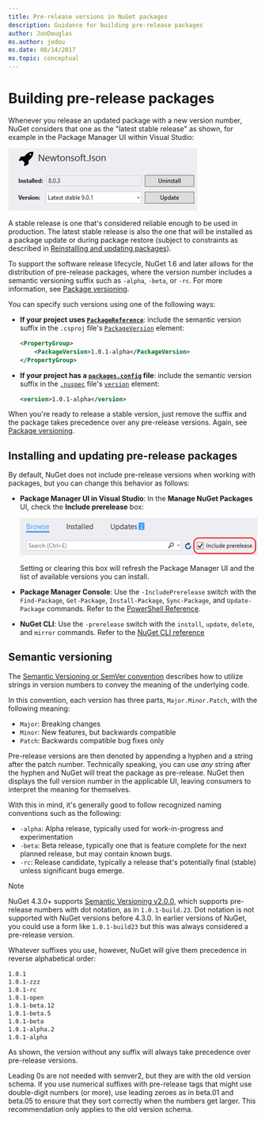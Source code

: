 ```yaml
---
title: Pre-release versions in NuGet packages
description: Guidance for building pre-release packages
author: JonDouglas
ms.author: jodou
ms.date: 08/14/2017
ms.topic: conceptual
---
```


# Building pre-release packages

Whenever you release an updated package with a new version number, NuGet considers that one as the "latest stable release" as shown, for example in the Package Manager UI within Visual Studio:

![Package Manager UI showing the latest stable release](media/Prerelease_01-LatestStable.png)

A stable release is one that's considered reliable enough to be used in production. The latest stable release is also the one that will be installed as a package update or during package restore (subject to constraints as described in [Reinstalling and updating packages](../consume-packages/reinstalling-and-updating-packages.md)).

To support the software release lifecycle, NuGet 1.6 and later allows for the distribution of pre-release packages, where the version number includes a semantic versioning suffix such as `-alpha`, `-beta`, or `-rc`. For more information, see [Package versioning](../concepts/package-versioning.md#pre-release-versions).

You can specify such versions using one of the following ways:

- **If your project uses [`PackageReference`](../consume-packages/package-references-in-project-files.md)**: include the semantic version suffix in the `.csproj` file's [`PackageVersion`](/dotnet/core/tools/csproj#packageversion) element:

    ```xml
    <PropertyGroup>
        <PackageVersion>1.0.1-alpha</PackageVersion>
    </PropertyGroup>
    ```

- **If your project has a [`packages.config`](../reference/packages-config.md) file**: include the semantic version suffix in the [`.nuspec`](../reference/nuspec.md) file's [`version`](../reference/nuspec.md#version) element:

    ```xml
    <version>1.0.1-alpha</version>
    ```

When you're ready to release a stable version, just remove the suffix and the package takes precedence over any pre-release versions. Again, see [Package versioning](../concepts/package-versioning.md#pre-release-versions).

## Installing and updating pre-release packages

By default, NuGet does not include pre-release versions when working with packages, but you can change this behavior as follows:

- **Package Manager UI in Visual Studio**: In the **Manage NuGet Packages** UI, check the **Include prerelease** box:

    ![The Include prerelease checkbox in Visual Studio](media/Prerelease_02-CheckPrerelease.png)

    Setting or clearing this box will refresh the Package Manager UI and the list of available versions you can install.

- **Package Manager Console**: Use the `-IncludePrerelease` switch with the `Find-Package`, `Get-Package`, `Install-Package`, `Sync-Package`, and `Update-Package` commands. Refer to the [PowerShell Reference](../reference/powershell-reference.md).

- **NuGet CLI**: Use the `-prerelease` switch with the `install`, `update`, `delete`, and `mirror` commands. Refer to the [NuGet CLI reference](../reference/nuget-exe-cli-reference.md)

## Semantic versioning

The [Semantic Versioning or SemVer convention](https://semver.org/spec/v1.0.0.html) describes how to utilize strings in version numbers to convey the meaning of the underlying code.

In this convention, each version has three parts, `Major.Minor.Patch`, with the following meaning:

- `Major`: Breaking changes
- `Minor`: New features, but backwards compatible
- `Patch`: Backwards compatible bug fixes only

Pre-release versions are then denoted by appending a hyphen and a string after the patch number. Technically speaking, you can use *any* string after the hyphen and NuGet will treat the package as pre-release. NuGet then displays the full version number in the applicable UI, leaving consumers to interpret the meaning for themselves.

With this in mind, it's generally good to follow recognized naming conventions such as the following:

- `-alpha`: Alpha release, typically used for work-in-progress and experimentation
- `-beta`: Beta release, typically one that is feature complete for the next planned release, but may contain known bugs.
- `-rc`: Release candidate, typically a release that's potentially final (stable) unless significant bugs emerge.

> [!Note]
> NuGet 4.3.0+ supports [Semantic Versioning v2.0.0](https://semver.org/spec/v2.0.0.html), which supports pre-release numbers with dot notation, as in `1.0.1-build.23`. Dot notation is not supported with NuGet versions before 4.3.0. In earlier versions of NuGet, you could use a form like `1.0.1-build23` but this was always considered a pre-release version.

Whatever suffixes you use, however, NuGet will give them precedence in reverse alphabetical order:

```
1.0.1
1.0.1-zzz
1.0.1-rc
1.0.1-open
1.0.1-beta.12
1.0.1-beta.5
1.0.1-beta
1.0.1-alpha.2
1.0.1-alpha
```

As shown, the version without any suffix will always take precedence over pre-release versions.

Leading 0s are not needed with semver2, but they are with the old version schema. If you use numerical suffixes with pre-release tags that might use double-digit numbers (or more), use leading zeroes as in beta.01 and beta.05 to ensure that they sort correctly when the numbers get larger. This recommendation only applies to the old version schema.
